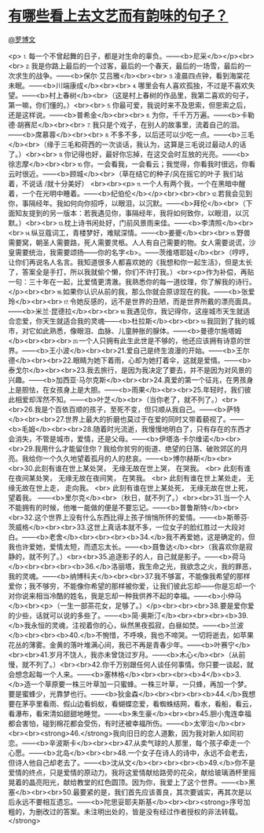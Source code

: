 
#  [有哪些看上去文艺而有韵味的句子？](https://zhihu.com/questions/30026173)



[@罗博文](https://zhihu.com/people/21a749307e6d380f4e64efd31aec8389)

&lt;p&gt;⒈每一个不曾起舞的日子，都是对生命的辜负。——&lt;b&gt;尼采&lt;/b&gt;&lt;/p&gt;&lt;br&gt;&lt;br&gt;⒉我是你路上最后的一个过客，最后的一个春天，最后的一场雪，最后的一次求生的战争。——&lt;b&gt;保尔·艾吕雅&lt;/b&gt;&lt;br&gt;&lt;br&gt;⒊凌晨四点钟，看到海棠花未眠。——&lt;b&gt;川端康成&lt;/b&gt;&lt;br&gt;&lt;br&gt;⒋哪里会有人喜欢孤独，不过是不喜欢失望。——&lt;b&gt;村上春树&lt;/b&gt;&lt;br&gt;（这是村上春树的作品里，我第二喜欢的句子，第一嘛，你们懂的。）&lt;br&gt;&lt;br&gt;⒌你最可爱，我说时来不及思索，但思索之后，还是这样说。——&lt;b&gt;普希金&lt;/b&gt;&lt;br&gt;&lt;br&gt;⒍为你，千千万万遍。——&lt;b&gt;卡勒德·胡赛尼&lt;/b&gt;&lt;br&gt;&lt;br&gt;⒎我只是个戏子，在别人的故事里，流着自己的泪。——&lt;b&gt;席慕蓉&lt;/b&gt;&lt;br&gt;&lt;br&gt;⒏不多不多，以后还可以少吃一点。——&lt;b&gt;三毛&lt;/b&gt;&lt;br&gt;（缘于三毛和荷西的一次谈话，我认为，这算是三毛说过最动人的话了。）&lt;br&gt;&lt;br&gt;⒐你记得也好，最好你忘掉，在这交会时互放的光亮。——&lt;b&gt;徐志摩&lt;/b&gt;&lt;br&gt;&lt;br&gt;⒑你，一会看我，一会看云；我觉得，你看我时很远，你看云时很近。——&lt;b&gt;顾城&lt;/b&gt;&lt;br&gt;（草在结它的种子/风在摇它的叶子 我们站着，不说话 /就十分美好） &lt;br&gt;&lt;br&gt;&lt;p&gt;⒒一个人有两个我，一个在黑暗中醒着，一个在光明中睡着。——&lt;b&gt;纪伯伦&lt;/b&gt;&lt;/p&gt;&lt;br&gt;&lt;br&gt;&lt;br&gt;⒓若我会见到你，事隔经年。我如何向你招呼，以眼泪，以沉默。——&lt;b&gt;拜伦&lt;/b&gt;&lt;br&gt;（下面知友提到的另一版本：若我遇见你，事隔经年，我将如何致你，以眼泪，以沉默。）&lt;br&gt;&lt;br&gt;⒔枕上诗书闲处好，门前风景雨来佳。——&lt;b&gt;李清照&lt;/b&gt;&lt;br&gt;&lt;br&gt;⒕纵豆蔻词工，青楼梦好，难赋深情。——&lt;b&gt;姜夔&lt;/b&gt;&lt;br&gt;&lt;br&gt;⒖野兽需要窝，朝圣人需要路，死人需要灵柩。人人有自己需要的物。女人需要说谎，沙皇需要统治，我需要颂扬——你的名字&lt;b&gt;。——茨维塔耶娃&lt;/b&gt;&lt;br&gt;（哼哼，让你们再说名人名言。我知道很多人都喜欢她的《我想和你一起生活》，但是太长了，答案全是手打，所以我就偷个懒，你们不许打我。）&lt;br&gt;&lt;p&gt;作为补偿，再贴一句：三十年在一起，比爱情更清澈。我熟悉你的每一道纹理，你了解我的诗行。&lt;/p&gt;&lt;br&gt;&lt;br&gt;⒗如果你认识从前的我，那么你就会原谅现在的我。——&lt;b&gt;张爱玲&lt;/b&gt;&lt;br&gt;&lt;br&gt;⒘令她反感的，远不是世界的丑陋，而是世界所戴的漂亮面具。——&lt;b&gt;米兰·昆德拉&lt;/b&gt;&lt;br&gt;&lt;br&gt;⒙我遇见你，我记得你，这座城市天生就适合恋爱，你天生就适合我的灵魂——&lt;b&gt;杜拉斯&lt;/b&gt;&lt;br&gt;&lt;br&gt;⒚我回到了我的城市，对它如此熟悉，像眼泪、血脉、儿童肿胀的腺体。——&lt;b&gt;曼德尔施塔姆&lt;/b&gt;&lt;br&gt;&lt;br&gt;&lt;br&gt;⒛一个人只拥有此生此世是不够的，他还应该拥有诗意的世界。——&lt;b&gt;王小波&lt;/b&gt;&lt;br&gt;&lt;br&gt;21.爱自己是终生浪漫的开始。——&lt;b&gt;王尔德&lt;/b&gt;&lt;br&gt;&lt;br&gt;22.眼睛为她下着雨，心却为她打着伞，这就是爱情。——&lt;b&gt;泰戈尔&lt;/b&gt;&lt;br&gt;&lt;br&gt;23.我去旅行，是因为我决定了要去，并不是因为对风景的兴趣。——&lt;b&gt;加西亚·马尔克斯&lt;/b&gt;&lt;br&gt;&lt;br&gt;24.真爱的第一个征兆，在男孩身上是胆怯，在女孩身上是大胆。——&lt;b&gt;雨果&lt;/b&gt;&lt;br&gt;&lt;br&gt;25.年轻时，我们彼此相爱却浑然不知。——&lt;b&gt;叶芝&lt;/b&gt;&lt;br&gt;（当你老了，就不列了。）&lt;br&gt;&lt;br&gt;26.我是个百依百顺的孩子，至死不变，但只顺从我自己。——&lt;b&gt;萨特&lt;/b&gt;&lt;br&gt;&lt;br&gt;27.世界上最大的折磨也莫过于在爱的同时又带着藐视了。——&lt;b&gt;毛姆&lt;/b&gt;&lt;br&gt;&lt;br&gt;28.随着时光流逝，我慢慢地明白了，只有存在的东西才会消失，不管是城市，爱情，还是父母。——&lt;b&gt;伊塔洛·卡尔维诺&lt;/b&gt;&lt;br&gt;&lt;br&gt;29.我用什么才能留住你？我给你贫穷的街道、绝望的日落、破败郊区的月亮。我给你一个久久地望着孤月的人的悲哀。——&lt;b&gt;博尔赫斯&lt;/b&gt;&lt;br&gt;&lt;br&gt;30.此刻有谁在世上某处哭， 无缘无故在世上哭， 在哭我。 &lt;br&gt;         此刻有谁在夜间某处笑， 无缘无故在夜间笑， 在笑我。 &lt;br&gt;     此刻有谁在世上某处走， 无缘无故在世上走， 走向我。 &lt;br&gt;         此刻有谁在世上某处死， 无缘无故在世上死， 望着我。 ——&lt;b&gt;里尔克&lt;/b&gt;&lt;br&gt;（秋日，就不列了。）&lt;br&gt;&lt;br&gt;31.当一个人不能拥有的时候，他唯一能做的便是不要忘记。——&lt;b&gt;普鲁斯特&lt;/b&gt;&lt;br&gt;&lt;br&gt;32.这个世界上没有什么东西比得上孩子悄悄所怀的爱情。——&lt;b&gt;斯蒂芬·茨威格&lt;/b&gt;&lt;br&gt;&lt;br&gt;33.这世上真话本就不多，一位女子的脸红胜过一大段对白。——&lt;b&gt;老舍&lt;/b&gt;&lt;br&gt;&lt;br&gt;&lt;br&gt;&lt;b&gt;34.&lt;/b&gt;我不再爱她，这是确定的，但我也许爱她，爱情太短，而遗忘太长。——&lt;b&gt;聂鲁达&lt;/b&gt;&lt;br&gt;（我喜欢你是寂静的，就不列了。）&lt;br&gt;&lt;br&gt;35.追逐影子的人，自己就是影子。——&lt;b&gt;荷马&lt;/b&gt;&lt;br&gt;&lt;br&gt;&lt;br&gt;&lt;b&gt;36.&lt;/b&gt;洛丽塔，我生命之光，我欲念之火，我的罪恶，我的灵魂。——&lt;b&gt;纳博科夫&lt;/b&gt;&lt;br&gt;&lt;br&gt;37.我不够富，不能像我希望的那样爱你；我不够穷，不能像你希望的那样被你爱，让我们彼此忘却——你是忘却一个对你说来相当冷酷的姓名，我是忘却一种我供养不起的幸福。——&lt;b&gt;小仲马&lt;/b&gt;&lt;br&gt;&lt;p&gt;（一生一部茶花女，足够了。）&lt;/p&gt;&lt;br&gt;&lt;br&gt;&lt;br&gt;38.要是爱你爱的少些，话就可以说的多些了。——&lt;b&gt;简·奥斯汀&lt;/b&gt;&lt;br&gt;&lt;br&gt;&lt;br&gt;&lt;b&gt;39.&lt;/b&gt;我永恒的灵魂，注视着你的心，纵然黑夜孤寂，白昼如焚。——&lt;b&gt;兰波&lt;/b&gt;&lt;br&gt;&lt;br&gt;&lt;b&gt;40.&lt;/b&gt;不惋惜，不呼唤，我也不啼哭。一切将逝去，如苹果花丛的薄雾。金黄的落叶堆满心间，我已不再是青春少年。——&lt;b&gt;叶赛宁&lt;/b&gt;&lt;br&gt;&lt;br&gt;41.岁月不饶人，我亦未曾饶过岁月。——&lt;b&gt;木心&lt;/b&gt;&lt;br&gt;（从前慢，就不列了。）&lt;br&gt;&lt;br&gt;42.你千万别跟任何人谈任何事情。你只要一谈起，就会想念起每一个人来。——&lt;b&gt;塞林格&lt;/b&gt;&lt;br&gt;&lt;br&gt;&lt;br&gt;&lt;b&gt;4&lt;/b&gt;&lt;b&gt;3.&lt;/b&gt;造一个草原要一株三叶草加一只蜜蜂。一株三叶草，一只蜂，再加一个梦。要是蜜蜂少，光靠梦也行。——&lt;b&gt;狄金森&lt;/b&gt;&lt;br&gt;&lt;br&gt;&lt;br&gt;&lt;b&gt;44.&lt;/b&gt;我想要在茅亭里看雨、假山边看蚂蚁，看蝴蝶恋爱，看蜘蛛结网，看水，看船，看云，看瀑布，看宋清如甜甜地睡觉。——&lt;b&gt;朱生豪&lt;/b&gt;&lt;br&gt;&lt;br&gt;45.胆小鬼连幸福都会害怕，碰到棉花都会受伤，有时还被幸福所伤。——&lt;b&gt;太宰治&lt;/b&gt;&lt;br&gt;&lt;br&gt;&lt;br&gt;&lt;strong&gt;46.&lt;/strong&gt;我向旧日的恋人道歉，因为我对新人如同初恋。——&lt;b&gt;辛波斯卡&lt;/b&gt;&lt;br&gt;&lt;br&gt;47.从卖气球的人那里，每个孩子牵走一个心愿。——&lt;b&gt;北岛&lt;/b&gt;&lt;br&gt;&lt;br&gt;48.一个女子在诗人的诗中，永远不会老去，但诗人他自己却老去了。——&lt;b&gt;沈从文&lt;/b&gt;&lt;br&gt;&lt;br&gt;&lt;br&gt;&lt;b&gt;49.&lt;/b&gt;你不是爱情的终点，只是爱情的原动力。我将这爱情献给路旁的花朵，献给玻璃酒杯里摇晃着的晶亮阳光，献给教堂的红色圆顶。因为你，我爱上了这个世界。——&lt;b&gt;黑塞&lt;/b&gt;&lt;br&gt;&lt;br&gt;50.最要紧的是，我们首先应该善良，其次要诚实，再其次是以后永远不要相互遗忘。——&lt;b&gt;陀思妥耶夫斯基&lt;/b&gt;&lt;br&gt;&lt;br&gt;&lt;strong&gt;序号加粗的，为删改过的答案。未注明出处的，皆是没有经过作者授权的非法转载。&lt;/strong&gt;